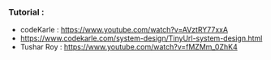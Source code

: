 ### Tutorial :
* codeKarle : https://www.youtube.com/watch?v=AVztRY77xxA
* https://www.codekarle.com/system-design/TinyUrl-system-design.html
* Tushar Roy : https://www.youtube.com/watch?v=fMZMm_0ZhK4
